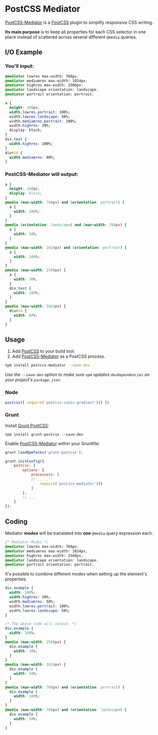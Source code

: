 # PostCSS Mediator

[PostCSS-Mediator] is a [PostCSS] plugin to simplify responsive CSS
writing.

**Its main purpose** is to keep all properties for each CSS selector in one
place instead of scattered across several different `@media` queries. 

## I/O Example

### You'll input:

```css
@mediator lowres max-width: 768px;
@mediator mediumres max-width: 1024px;
@mediator highres max-width: 2560px;
@mediator landscape orientation: landscape;
@mediator portrait orientation: portrait;

a {
  height: 100px;
  width.lowres.portrait: 100%;
  width.lowres.landscape: 50%;
  width.mediumres.portrait: 100%;
  width.highres: 30%;
  display: block;
}
div.test {
  width.highres: 100%;
}
div#id {
  width.mediumres: 80%;
}
```

### PostCSS-Mediator will output:

```css
a {
  height: 100px;
  display: block;
}
@media (max-width: 768px) and (orientation: portrait) {
  a {
    width: 100%;
  }
}
@media (orientation: landscape) and (max-width: 768px) {
  a {
    width: 50%;
  }
}
@media (max-width: 1024px) and (orientation: portrait) {
  a {
    width: 100%;
  }
}
@media (max-width: 2560px) {
  a {
    width: 30%;
  }
  div.test {
    width: 100%;
  }
}
@media (max-width: 1024px) {
  div#id {
    width: 80%;
  }
}
```

## Usage

1. Add [PostCSS] to your build tool.
1. Add [PostCSS-Mediator] as a PostCSS process.

```sh
npm install postcss-mediator --save-dev
```

_Use the `--save-dev` option to make sure `npm` updates `devDependencies` on
your project's `package.json`._

### Node

```js
postcss([ require('postcss-conic-gradient')() ])
```

### Grunt

Install [Grunt PostCSS]:

```shell
npm install grunt-postcss --save-dev
```

Enable [PostCSS-Mediator] within your Gruntfile:

```js
grunt.loadNpmTasks('grunt-postcss');

grunt.initConfig({
	postcss: {
		options: {
			processors: [
            // ... ,
				require('postcss-mediator')()
			]
		},
        // ...
	}
});
```

## Coding

Mediator **modes** will be translated into **one** `@media` query expression
each.

```css
/* Mediator Modes */
@mediator lowres max-width: 768px;
@mediator mediumres max-width: 1024px;
@mediator highres max-width: 2560px;
@mediator landscape orientation: landscape;
@mediator portrait orientation: portrait;
```

It's possible to combine different modes when setting up the element's
properties:

```css
div.example {
  width: 100%;
  width.highres: 30%;
  width.mediumres: 50%;
  width.lowres.portrait: 100%;
  width.lowres.landscape: 50%;
}

/* The above code will output: */
div.example {
  width: 100%;
}
@media (max-width: 2560px) {
  div.example {
    width: 30%;
  }
}
@media (max-width: 1024px) {
  div.example {
    width: 50%;
  }
}
@media (max-width: 768px) and (orientation: portrait) {
  div.example {
    width: 100%;
  }
}
@media (max-width: 768px) and (orientation: landscape) {
  div.example {
    width: 50%;
  }
}
```




[PostCSS-Mediator]: https://github.com/zero-plus-x/postcss-mediator
[PostCSS]: https://github.com/postcss/postcss
[Grunt PostCSS]: https://github.com/nDmitry/grunt-postcss
